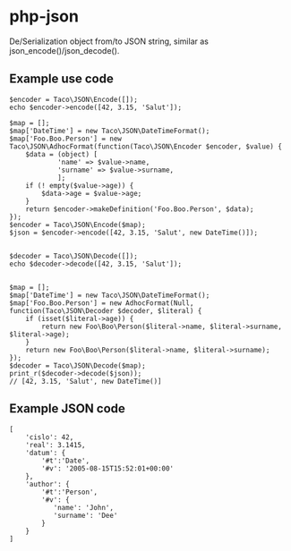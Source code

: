php-json
========

De/Serialization object from/to JSON string, similar as json_encode()/json_decode().


## Example use code

    $encoder = Taco\JSON\Encode([]);
    echo $encoder->encode([42, 3.15, 'Salut']);

    $map = [];
    $map['DateTime'] = new Taco\JSON\DateTimeFormat();
    $map['Foo.Boo.Person'] = new Taco\JSON\AdhocFormat(function(Taco\JSON\Encoder $encoder, $value) {
    	$data = (object) [
    			'name' => $value->name,
    			'surname' => $value->surname,
    			];
    	if (! empty($value->age)) {
    		$data->age = $value->age;
    	}
    	return $encoder->makeDefinition('Foo.Boo.Person', $data);
    });
    $encoder = Taco\JSON\Encode($map);
    $json = $encoder->encode([42, 3.15, 'Salut', new DateTime()]);


    $decoder = Taco\JSON\Decode([]);
    echo $decoder->decode([42, 3.15, 'Salut']);


    $map = [];
    $map['DateTime'] = new Taco\JSON\DateTimeFormat();
    $map['Foo.Boo.Person'] = new AdhocFormat(Null, function(Taco\JSON\Decoder $decoder, $literal) {
    	if (isset($literal->age)) {
    		return new Foo\Boo\Person($literal->name, $literal->surname, $literal->age);
    	}
    	return new Foo\Boo\Person($literal->name, $literal->surname);
    });
    $decoder = Taco\JSON\Decode($map);
    print_r($decoder->decode($json));
    // [42, 3.15, 'Salut', new DateTime()]


## Example JSON code

    [
        'cislo': 42,
        'real': 3.1415,
        'datum': {
            '#t':'Date',
            '#v': '2005-08-15T15:52:01+00:00'
        },
        'author': {
            '#t':'Person',
            '#v': {
               'name': 'John',
               'surname': 'Dee'
            }
        }
    ]


